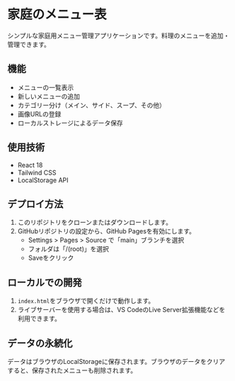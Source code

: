 # 家庭のメニュー表

シンプルな家庭用メニュー管理アプリケーションです。料理のメニューを追加・管理できます。

## 機能

- メニューの一覧表示
- 新しいメニューの追加
- カテゴリー分け（メイン、サイド、スープ、その他）
- 画像URLの登録
- ローカルストレージによるデータ保存

## 使用技術

- React 18
- Tailwind CSS
- LocalStorage API

## デプロイ方法

1. このリポジトリをクローンまたはダウンロードします。
2. GitHubリポジトリの設定から、GitHub Pagesを有効にします。
   - Settings > Pages > Source で「main」ブランチを選択
   - フォルダは「/(root)」を選択
   - Saveをクリック

## ローカルでの開発

1. `index.html`をブラウザで開くだけで動作します。
2. ライブサーバーを使用する場合は、VS CodeのLive Server拡張機能などを利用できます。

## データの永続化

データはブラウザのLocalStorageに保存されます。ブラウザのデータをクリアすると、保存されたメニューも削除されます。 